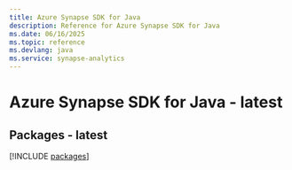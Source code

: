 ```yaml
---
title: Azure Synapse SDK for Java
description: Reference for Azure Synapse SDK for Java
ms.date: 06/16/2025
ms.topic: reference
ms.devlang: java
ms.service: synapse-analytics
---
```

# Azure Synapse SDK for Java - latest
## Packages - latest
[!INCLUDE [packages](synapse-index.md)]